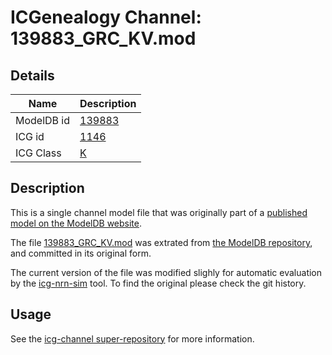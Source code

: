 # ICGenealogy Channel: 139883\_GRC\_KV.mod

## Details

Name | Description
---- | -----------
ModelDB id | [139883](http://senselab.med.yale.edu/ModelDB/ShowModel.cshtml?model=139883)
ICG id | [1146](http://icg.neurotheory.ox.ac.uk/channels/1/1146)
ICG Class | [K](http://icg.neurotheory.ox.ac.uk/channels/1)

## Description

This is a single channel model file that was originally part of a [published model on the ModelDB website](http://senselab.med.yale.edu/ModelDB/ShowModel.cshtml?model=139883).


The file [139883\_GRC\_KV.mod](139883_GRC_KV.mod) was extrated from [the ModelDB repository](http://senselab.med.yale.edu/ModelDB/ShowModel.cshtml?model=139883), and committed in its original form.

The current version of the file was modified slighly for automatic evaluation by the [icg-nrn-sim](https://github.com/icgenealogy/icg-nrn-sim) tool. To find the original please check the git history.


## Usage

See the [icg-channel super-repository](https://github.com/icgenealogy/icg-channels) for more information.